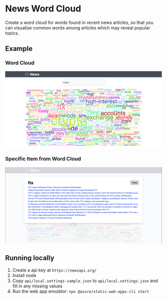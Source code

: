 # News Word Cloud
Create a word cloud for words found in recent news articles, so that you can visualize common words among articles which may reveal popular topics.

## Example
### Word Cloud
<img src="images/news-word-cloud.png" />

### Specific Item from Word Cloud
<img src="images/news-word-cloud-item.png" />


## Running locally
1. Create a api key at `https://newsapi.org/`
1. Install node
1. Copy `api/local.settings-sample.json` to `api/local.settings.json` and fill in any missing values
1. Run the web app emulator: `npx @azure/static-web-apps-cli start`
